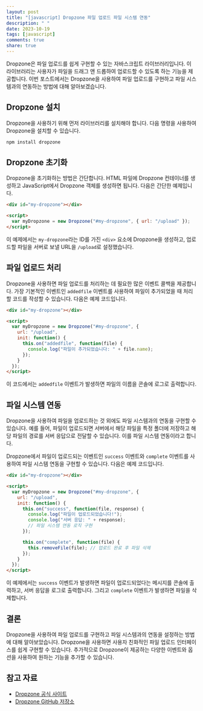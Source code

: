 ```yaml
---
layout: post
title: "[javascript] Dropzone 파일 업로드 파일 시스템 연동"
description: " "
date: 2023-10-19
tags: [javascript]
comments: true
share: true
---
```


Dropzone은 파일 업로드를 쉽게 구현할 수 있는 자바스크립트 라이브러리입니다. 이 라이브러리는 사용자가 파일을 드래그 앤 드롭하여 업로드할 수 있도록 하는 기능을 제공합니다. 이번 포스트에서는 Dropzone을 사용하여 파일 업로드를 구현하고 파일 시스템과의 연동하는 방법에 대해 알아보겠습니다.

## Dropzone 설치

Dropzone을 사용하기 위해 먼저 라이브러리를 설치해야 합니다. 다음 명령을 사용하여 Dropzone을 설치할 수 있습니다.

```bash
npm install dropzone
```

## Dropzone 초기화

Dropzone을 초기화하는 방법은 간단합니다. HTML 파일에 Dropzone 컨테이너를 생성하고 JavaScript에서 Dropzone 객체를 생성하면 됩니다. 다음은 간단한 예제입니다.

```html
<div id="my-dropzone"></div>

<script>
  var myDropzone = new Dropzone("#my-dropzone", { url: "/upload" });
</script>
```

이 예제에서는 `my-dropzone`라는 ID를 가진 `<div>` 요소에 Dropzone을 생성하고, 업로드할 파일을 서버로 보낼 URL을 `/upload`로 설정했습니다.

## 파일 업로드 처리

Dropzone을 사용하면 파일 업로드를 처리하는 데 필요한 많은 이벤트 콜백을 제공합니다. 가장 기본적인 이벤트인 `addedfile` 이벤트를 사용하여 파일이 추가되었을 때 처리할 코드를 작성할 수 있습니다. 다음은 예제 코드입니다.

```html
<div id="my-dropzone"></div>

<script>
  var myDropzone = new Dropzone("#my-dropzone", {
    url: "/upload",
    init: function() {
      this.on("addedfile", function(file) {
        console.log("파일이 추가되었습니다: " + file.name);
      });
    }
  });
</script>
```

이 코드에서는 `addedfile` 이벤트가 발생하면 파일의 이름을 콘솔에 로그로 출력합니다.

## 파일 시스템 연동

Dropzone을 사용하여 파일을 업로드하는 것 외에도 파일 시스템과의 연동을 구현할 수 있습니다. 예를 들어, 파일이 업로드되면 서버에서 해당 파일을 특정 폴더에 저장하고 해당 파일의 경로를 서버 응답으로 전달할 수 있습니다. 이를 파일 시스템 연동이라고 합니다.

Dropzone에서 파일이 업로드되는 이벤트인 `success` 이벤트와 `complete` 이벤트를 사용하여 파일 시스템 연동을 구현할 수 있습니다. 다음은 예제 코드입니다.

```html
<div id="my-dropzone"></div>

<script>
  var myDropzone = new Dropzone("#my-dropzone", {
    url: "/upload",
    init: function() {
      this.on("success", function(file, response) {
        console.log("파일이 업로드되었습니다!");
        console.log("서버 응답: " + response);
        // 파일 시스템 연동 로직 구현
      });

      this.on("complete", function(file) {
        this.removeFile(file); // 업로드 완료 후 파일 삭제
      });
    }
  });
</script>
```

이 예제에서는 `success` 이벤트가 발생하면 파일이 업로드되었다는 메시지를 콘솔에 출력하고, 서버 응답을 로그로 출력합니다. 그리고 `complete` 이벤트가 발생하면 파일을 삭제합니다.

## 결론

Dropzone을 사용하여 파일 업로드를 구현하고 파일 시스템과의 연동을 설정하는 방법에 대해 알아보았습니다. Dropzone을 사용하면 사용자 친화적인 파일 업로드 인터페이스를 쉽게 구현할 수 있습니다. 추가적으로 Dropzone이 제공하는 다양한 이벤트와 옵션을 사용하여 원하는 기능을 추가할 수 있습니다.

## 참고 자료
- [Dropzone 공식 사이트](https://www.dropzonejs.com/)
- [Dropzone GitHub 저장소](https://github.com/enyo/dropzone)
